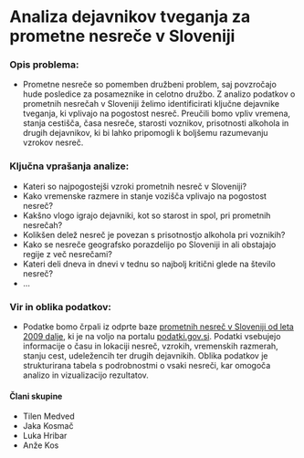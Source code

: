 # Analiza dejavnikov tveganja za prometne nesreče v Sloveniji

### Opis problema:
- Prometne nesreče so pomemben družbeni problem, saj povzročajo hude posledice za posameznike in celotno družbo. Z analizo podatkov o prometnih nesrečah v Sloveniji želimo identificirati ključne dejavnike tveganja, ki vplivajo na pogostost nesreč. Preučili bomo vpliv vremena, stanja cestišča, časa nesreče, starosti voznikov, prisotnosti alkohola in drugih dejavnikov, ki bi lahko pripomogli k boljšemu razumevanju vzrokov nesreč.

### Ključna vprašanja analize:
- Kateri so najpogostejši vzroki prometnih nesreč v Sloveniji?
- Kako vremenske razmere in stanje vozišča vplivajo na pogostost nesreč?
- Kakšno vlogo igrajo dejavniki, kot so starost in spol, pri prometnih nesrečah?
- Kolikšen delež nesreč je povezan s prisotnostjo alkohola pri voznikih?
- Kako se nesreče geografsko porazdelijo po Sloveniji in ali obstajajo regije z več nesrečami?
- Kateri deli dneva in dnevi v tednu so najbolj kritični glede na število nesreč?
- ...

### Vir in oblika podatkov:
- Podatke bomo črpali iz odprte baze [prometnih nesreč v Sloveniji od leta 2009 dalje](https://podatki.gov.si/dataset/mnzpprometne-nesrece-od-leta-2009-dalje), ki je na voljo na portalu [podatki.gov.si](https://podatki.gov.si/). Podatki vsebujejo informacije o času in lokaciji nesreč, vzrokih, vremenskih razmerah, stanju cest, udeležencih ter drugih dejavnikih. Oblika podatkov je strukturirana tabela s podrobnostmi o vsaki nesreči, kar omogoča analizo in vizualizacijo rezultatov.

#### Člani skupine
- Tilen Medved
- Jaka Kosmač
- Luka Hribar
- Anže Kos
